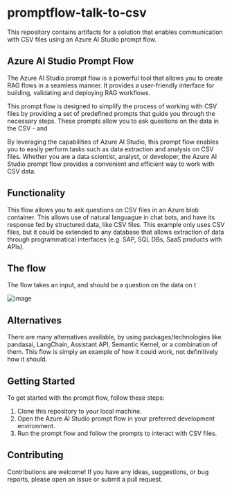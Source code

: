 # promptflow-talk-to-csv

This repository contains artifacts for a solution that enables communication with CSV files using an Azure AI Studio prompt flow.

## Azure AI Studio Prompt Flow

The Azure AI Studio prompt flow is a powerful tool that allows you to create RAG flows in a seamless manner. It provides a user-friendly interface for building, validating and deploying RAG workflows. 

This prompt flow is designed to simplify the process of working with CSV files by providing a set of predefined prompts that guide you through the necessary steps. These prompts allow you to ask questions on the data in the CSV - and 

By leveraging the capabilities of Azure AI Studio, this prompt flow enables you to easily perform tasks such as data extraction and analysis on CSV files. Whether you are a data scientist, analyst, or developer, the Azure AI Studio prompt flow provides a convenient and efficient way to work with CSV data.

## Functionality
This flow allows you to ask questions on CSV files in an Azure blob container. This allows use of natural languague in chat bots, and have its response fed by structured data, like CSV files. This example only uses CSV files, but it could be extended to any database that allows extraction of data through programmatical interfaces (e.g. SAP, SQL DBs, SaaS products with APIs).


## The flow
The flow takes an input, and should be a question on the data on t

![image](https://github.com/onno101/promptflow-talk-to-csv/assets/77727051/7aed607c-988a-4761-8a25-94feaaf86622)



## Alternatives

There are many alternatives available, by using packages/technologies like pandasai, LangChain, Assistant API, Semantic Kernel, or a combination of them. This flow is simply an example of how it could work, not definitively how it should.

## Getting Started

To get started with the prompt flow, follow these steps:

1. Clone this repository to your local machine.
2. Open the Azure AI Studio prompt flow in your preferred development environment.
3. Run the prompt flow and follow the prompts to interact with CSV files.

## Contributing

Contributions are welcome! If you have any ideas, suggestions, or bug reports, please open an issue or submit a pull request.

